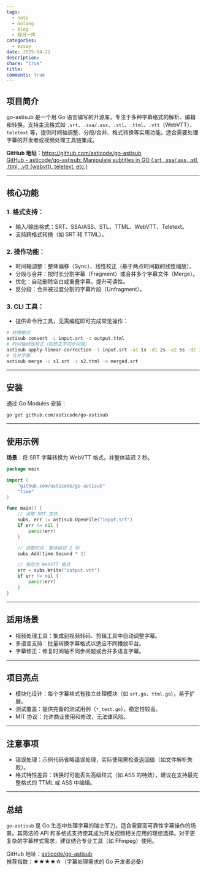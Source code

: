 ```yaml
---
tags:
  - note
  - Golang
  - blog
  - 每日一库
categories:
  - essay
date: 2025-04-21
description: 
share: "true"
title: 
comments: true
---
```


## 项目简介
go-astisub 是一个用 Go 语言编写的开源库，专注于多种字幕格式的解析、编辑和转换。支持主流格式如 `.srt`、`.ssa/.ass`、`.stl`、`.ttml`、`.vtt`（WebVTT）、`teletext` 等，提供时间轴调整、分段/合并、格式转换等实用功能。适合需要处理字幕的开发者或视频处理工具链集成。

**GitHub 地址**：https://github.com/asticode/go-astisub  
[GitHub - asticode/go-astisub: Manipulate subtitles in GO (.srt, .ssa/.ass, .stl, .ttml, .vtt (webvtt), teletext, etc.)](https://github.com/asticode/go-astisub)

---

## 核心功能
### 1. 格式支持：
   - 输入/输出格式：SRT、SSA/ASS、STL、TTML、WebVTT、Teletext。
   - 支持跨格式转换（如 SRT 转 TTML）。

### 2. 操作功能：

   - 时间轴调整：整体偏移（Sync）、线性校正（基于两点时间戳的线性缩放）。
   - 分段与合并：按时长分割字幕（Fragment）或合并多个字幕文件（Merge）。
   - 优化：自动删除空白或重叠字幕，提升可读性。
   - 反分段：合并被过度分割的字幕片段（Unfragment）。

### 3. CLI 工具：

   - 提供命令行工具，无需编程即可完成常见操作：

```bash
# 转换格式
astisub convert -i input.srt -o output.ttml
# 时间轴线性校正（如修正不同步问题）
astisub apply-linear-correction -i input.srt -a1 1s -d1 2s -a2 5s -d2 7s -o output.srt
# 合并字幕
astisub merge -i s1.srt -i s2.ttml -o merged.srt
```

---

## 安装

通过 Go Modules 安装：
```bash
go get github.com/asticode/go-astisub
```

---

## 使用示例

**场景**：将 SRT 字幕转换为 WebVTT 格式，并整体延迟 2 秒。

```go
package main

import (
    "github.com/asticode/go-astisub"
    "time"
)

func main() {
    // 读取 SRT 文件
    subs, err := astisub.OpenFile("input.srt")
    if err != nil {
        panic(err)
    }

    // 调整时间：整体延迟 2 秒
    subs.Add(time.Second * 2)

    // 保存为 WebVTT 格式
    err = subs.Write("output.vtt")
    if err != nil {
        panic(err)
    }
}
```

---

## 适用场景

- 视频处理工具：集成到视频转码、剪辑工具中自动调整字幕。
- 多语言支持：批量转换字幕格式以适应不同播放平台。
- 字幕修正：修复时间轴不同步问题或合并多语言字幕。

---

## 项目亮点

- 模块化设计：每个字幕格式有独立处理模块（如 `srt.go`、`ttml.go`），易于扩展。
- 测试覆盖：提供完备的测试用例（`*_test.go`），稳定性较高。
- MIT 协议：允许商业使用和修改，无法律风险。

---
## 注意事项

- 错误处理：示例代码省略错误处理，实际使用需检查返回值（如文件解析失败）。
- 格式特性差异：转换时可能丢失高级样式（如 ASS 的特效），建议在支持最完整格式的 TTML 或 ASS 中编辑。

---

## 总结

`go-astisub` 是 Go 生态中处理字幕的瑞士军刀，适合需要高可靠性字幕操作的场景。其简洁的 API 和多格式支持使其成为开发视频相关应用的理想选择。对于更复杂的字幕样式需求，建议结合专业工具（如 FFmpeg）使用。


GitHub 地址：[asticode/go-astisub](https://github.com/asticode/go-astisub)  
推荐指数：★★★★☆（字幕处理需求的 Go 开发者必备）

